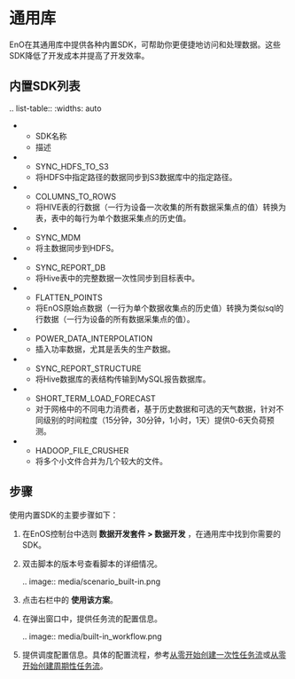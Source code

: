 # 通用库

EnO在其通用库中提供各种内置SDK，可帮助你更便捷地访问和处理数据。这些SDK降低了开发成本并提高了开发效率。

## 内置SDK列表<sdk>

.. list-table::
   :widths: auto

   * - SDK名称
     - 描述
   * - SYNC_HDFS_TO_S3
     - 将HDFS中指定路径的数据同步到S3数据库中的指定路径。
   * - COLUMNS_TO_ROWS
     - 将HIVE表的行数据（一行为设备一次收集的所有数据采集点的值）转换为表，表中的每行为单个数据采集点的历史值。
   * - SYNC_MDM
     - 将主数据同步到HDFS。
   * - SYNC_REPORT_DB
     - 将Hive表中的完整数据一次性同步到目标表中。
   * - FLATTEN_POINTS
     - 将EnOS原始点数据（一行为单个数据收集点的历史值）转换为类似sql的行数据（一行为设备的所有数据采集点的值）。
   * - POWER_DATA_INTERPOLATION
     - 插入功率数据，尤其是丢失的生产数据。
   * - SYNC_REPORT_STRUCTURE
     - 将Hive数据库的表结构传输到MySQL报告数据库。
   * - SHORT_TERM_LOAD_FORECAST
     - 对于网格中的不同电力消费者，基于历史数据和可选的天气数据，针对不同级别的时间粒度（15分钟，30分钟，1小时，1天）提供0-6天负荷预测。
   * - HADOOP_FILE_CRUSHER
     - 将多个小文件合并为几个较大的文件。


## 步骤<procedure>

使用内置SDK的主要步骤如下：

1. 在EnOS控制台中选则 **数据开发套件 > 数据开发** ，在通用库中找到你需要的SDK。

2. 双击脚本的版本号查看脚本的详细情况。

   .. image:: media/scenario_built-in.png

3. 点击右栏中的 **使用该方案**。

4. 在弹出窗口中，提供任务流的配置信息。

   .. image:: media/built-in_workflow.png

5. 提供调度配置信息。具体的配置流程，参考[从零开始创建一次性任务流](data_ide/creating_workflow_onetime)或[从零开始创建周期性任务流](data_ide/creating_workflow_periodic)。
